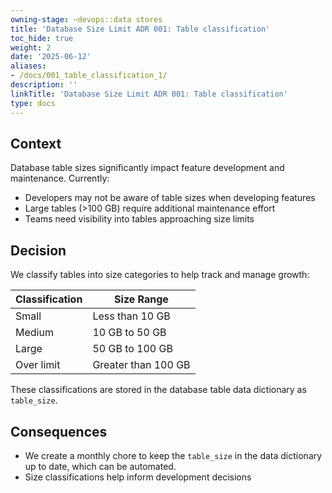 ```yaml
---
owning-stage: ~devops::data stores
title: 'Database Size Limit ADR 001: Table classification'
toc_hide: true
weight: 2
date: '2025-06-12'
aliases:
- /docs/001_table_classification_1/
description: ''
linkTitle: 'Database Size Limit ADR 001: Table classification'
type: docs
---
```


## Context

Database table sizes significantly impact feature development and maintenance. Currently:

- Developers may not be aware of table sizes when developing features
- Large tables (>100 GB) require additional maintenance effort
- Teams need visibility into tables approaching size limits

## Decision

We classify tables into size categories to help track and manage growth:

| Classification | Size Range |
| ------------- | ---------- |
| Small         | Less than 10 GB |
| Medium        | 10 GB to 50 GB |
| Large         | 50 GB to 100 GB |
| Over limit    | Greater than 100 GB |

These classifications are stored in the database table data dictionary as `table_size`.

## Consequences

- We create a monthly chore to keep the `table_size` in the data dictionary up
  to date, which can be automated.
- Size classifications help inform development decisions
